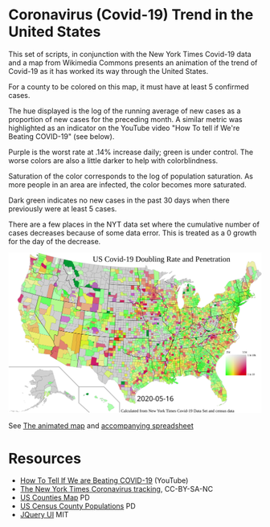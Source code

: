# Coronavirus (Covid-19) Trend in the United States

This set of scripts, in conjunction with the New York Times Covid-19 data and a map from Wikimedia Commons 
presents an animation of the trend of Covid-19 as it has worked its way through the United States.

For a county to be colored on this map, it must have at least 5 confirmed cases.

The hue displayed is the log of the running average of new cases as a proportion of new cases for the 
preceding month.  A similar metric was highlighted as an indicator on the YouTube video "How To 
tell if We're Beating COVID-19" (see below).

Purple is the worst rate at .14% increase daily; green is under control.  The worse colors are also a little darker to help with colorblindness.

Saturation of the color corresponds to the log of population saturation.  As more people in an area are infected,
the color becomes more saturated.  

Dark green indicates no new cases in the past 30 days when there previously were at least 5 cases.

There are a few places in the NYT data set where the cumulative number of cases decreases because
of some data error.  This is treated as a 0 growth for the day of the decrease.

![The latest map](latest.svg "A map of the United States by county showing the latest data for Covid-19 spread.  The spreadsheet gives similar information by state on the tab labeled By State.")

See [The animated map](http://home.hiwaay.net/~jimes/covid-19_rate_anim/) and [accompanying spreadsheet](https://docs.google.com/spreadsheets/d/e/2PACX-1vSTIhpyzdht8F1abRa27Cxd69EVToTh4E45sCa5hXEmdhHNu8T5As-mrWkUlK8DCCJ0WAN3FhEMcFDV/pubhtml)

# Resources
* [How To Tell If We are Beating COVID-19](https://youtu.be/54XLXg4fYsc) (YouTube)
* [The New York Times Coronavirus tracking](https://www.nytimes.com/interactive/2020/us/coronavirus-us-cases.html), CC-BY-SA-NC
* [US Counties Map](https://commons.wikimedia.org/wiki/File:Usa_counties_large.svg) PD
* [US Census County Populations](https://www.census.gov/data/datasets/time-series/demo/popest/2010s-counties-total.html#par_textimage_70769902) PD
* [JQuery UI](https://jqueryui.com/) MIT
